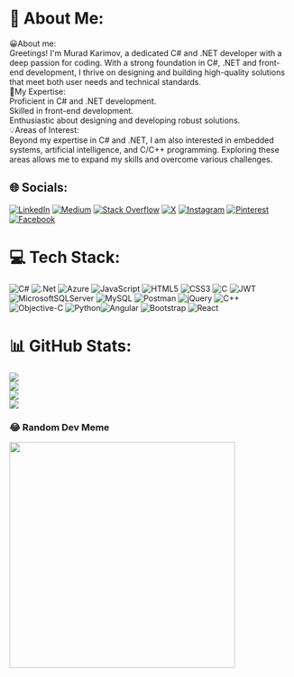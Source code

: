 # 💫 About Me:
😀About me:<br>Greetings! I'm Murad Karimov, a dedicated C# and .NET developer with a deep passion for coding. With a strong foundation in C#, .NET and front-end development, I thrive on designing and building high-quality solutions that meet both user needs and technical standards.<br>🚀My Expertise:<br>Proficient in C# and .NET development.<br>Skilled in front-end development.<br>Enthusiastic about designing and developing robust solutions.<br>💡Areas of Interest:<br>Beyond my expertise in C# and .NET, I am also interested in embedded systems, artificial intelligence, and C/C++ programming. Exploring these areas allows me to expand my skills and overcome various challenges.


## 🌐 Socials:
[![LinkedIn](https://img.shields.io/badge/LinkedIn-%230077B5.svg?logo=linkedin&logoColor=white)](https://linkedin.com/in/murad-karimov-686a73233) [![Medium](https://img.shields.io/badge/Medium-12100E?logo=medium&logoColor=white)](https://medium.com/@thekarimovmurad) [![Stack Overflow](https://img.shields.io/badge/-Stackoverflow-FE7A16?logo=stack-overflow&logoColor=white)](https://stackoverflow.com/users/30281862) [![X](https://img.shields.io/badge/X-black.svg?logo=X&logoColor=white)](https://x.com/thekarimovmurad) [![Instagram](https://img.shields.io/badge/Instagram-%23E4405F.svg?logo=Instagram&logoColor=white)](https://instagram.com/thekarimovmurad) [![Pinterest](https://img.shields.io/badge/Pinterest-%23E60023.svg?logo=Pinterest&logoColor=white)](https://pinterest.com/thekarimovmurad)  [![Facebook](https://img.shields.io/badge/Facebook-%231877F2.svg?logo=Facebook&logoColor=white)](https://facebook.com/thekarimovmurad)

# 💻 Tech Stack:
![C#](https://img.shields.io/badge/c%23-%23239120.svg?style=for-the-badge&logo=csharp&logoColor=white) ![.Net](https://img.shields.io/badge/.NET-5C2D91?style=for-the-badge&logo=.net&logoColor=white) ![Azure](https://img.shields.io/badge/azure-%230072C6.svg?style=for-the-badge&logo=microsoftazure&logoColor=white) ![JavaScript](https://img.shields.io/badge/javascript-%23323330.svg?style=for-the-badge&logo=javascript&logoColor=%23F7DF1E) ![HTML5](https://img.shields.io/badge/html5-%23E34F26.svg?style=for-the-badge&logo=html5&logoColor=white) ![CSS3](https://img.shields.io/badge/css3-%231572B6.svg?style=for-the-badge&logo=css3&logoColor=white) ![C](https://img.shields.io/badge/c-%2300599C.svg?style=for-the-badge&logo=c&logoColor=white) ![JWT](https://img.shields.io/badge/JWT-black?style=for-the-badge&logo=JSON%20web%20tokens) ![MicrosoftSQLServer](https://img.shields.io/badge/Microsoft%20SQL%20Server-CC2927?style=for-the-badge&logo=microsoft%20sql%20server&logoColor=white) ![MySQL](https://img.shields.io/badge/mysql-%2300000f.svg?style=for-the-badge&logo=mysql&logoColor=white) ![Postman](https://img.shields.io/badge/Postman-FF6C37?style=for-the-badge&logo=postman&logoColor=white) ![jQuery](https://img.shields.io/badge/jquery-%230769AD.svg?style=for-the-badge&logo=jquery&logoColor=white) ![C++](https://img.shields.io/badge/c++-%2300599C.svg?style=for-the-badge&logo=c%2B%2B&logoColor=white) ![Objective-C](https://img.shields.io/badge/OBJECTIVE--C-%233A95E3.svg?style=for-the-badge&logo=apple&logoColor=white) ![Python](https://img.shields.io/badge/python-3670A0?style=for-the-badge&logo=python&logoColor=ffdd54)![Angular](https://img.shields.io/badge/angular-%23DD0031.svg?style=for-the-badge&logo=angular&logoColor=white) ![Bootstrap](https://img.shields.io/badge/bootstrap-%238511FA.svg?style=for-the-badge&logo=bootstrap&logoColor=white) ![React](https://img.shields.io/badge/react-%2320232a.svg?style=for-the-badge&logo=react&logoColor=%2361DAFB)
# 📊 GitHub Stats:
![](https://github-readme-streak-stats.herokuapp.com/?user=thekarimovmurad&theme=vision-friendly-dark&hide_border=false)<br/>
![](https://github-readme-stats.vercel.app/api?username=thekarimovmurad&theme=vision-friendly-dark&hide_border=false&include_all_commits=false&count_private=true)<br/>
![](https://github-readme-stats.vercel.app/api/top-langs/?username=thekarimovmurad&theme=vision-friendly-dark&hide_border=false&include_all_commits=false&count_private=true)<br/>
[![](https://visitcount.itsvg.in/api?id=thekarimovmurad&label=Profile%20Views&icon=2&pretty=true)](https://visitcount.itsvg.in)

### 😂 Random Dev Meme
<img src='https://randommeme-five.vercel.app/' style="height: 400px;"/>
<!-- Proudly created with GPRM ( https://gprm.itsvg.in ) -->
